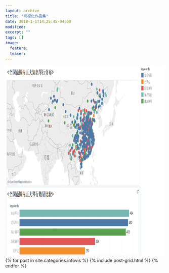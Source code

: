 ```yaml
---
layout: archive
title: "可视化作品集"
date: 2018-1-1T14:25:45-04:00
modified:
excerpt: ""
tags: []
image: 
  feature: 
  teaser:
---
```


<img src="/images/高德地图-琴行.png" height="600" width="600" />
<div><a href="https://public.tableau.com/views/_18368/3?:embed=y&:display_count=yes&publish=yes"></a></div>
<div class="tiles">
{% for post in site.categories.infovis %}
  {% include post-grid.html %}
{% endfor %}
</div><!-- /.tiles 把所有categories 有 infovis 的列出来-->